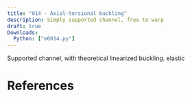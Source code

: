 ```yaml
---
title: "014 - Axial-torsional buckling"
description: Simply supported channel, free to warp
draft: true
Downloads:
  Python: ["e0014.py"]
---
```


Supported channel, with theoretical linearized buckling. elastic <cite keys="gruttman1998geometrical,battini2002corotational"></cite>

# References

<div id="bibliography-list"></div>

